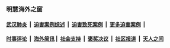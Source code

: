 
### 明慧海外之窗

####  [武汉肺炎](indexes/365.md?t=01041200) &nbsp;|&nbsp;  [迫害案例综述](indexes/328.md?t=01041200) &nbsp;|&nbsp; [迫害致死案例](indexes/277.md?t=01041200)  &nbsp;|&nbsp; [更多迫害案例](indexes/81.md?t=01041200)  &nbsp;|&nbsp; 
####  [时事评论](indexes/251.md?t=01041200) &nbsp;|&nbsp; [海外简讯](indexes/245.md?t=01041200)&nbsp;|&nbsp;  [社会支持](indexes/140.md?t=01041200) &nbsp;|&nbsp; [褒奖决议](indexes/282.md?t=01041200) &nbsp;|&nbsp; [社区报道](indexes/91.md?t=01041200)  &nbsp;|&nbsp; [天人之间](indexes/78.md?t=01041200) 

